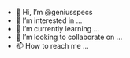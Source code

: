 - 👋 Hi, I’m @geniusspecs
- 👀 I’m interested in ...
- 🌱 I’m currently learning ...
- 💞️ I’m looking to collaborate on ...
- 📫 How to reach me ...

<!---
geniusspecs/geniusspecs is a ✨ special ✨ repository because its `README.md` (this file) appears on your GitHub profile.
You can click the Preview link to take a look at your changes.
--->
